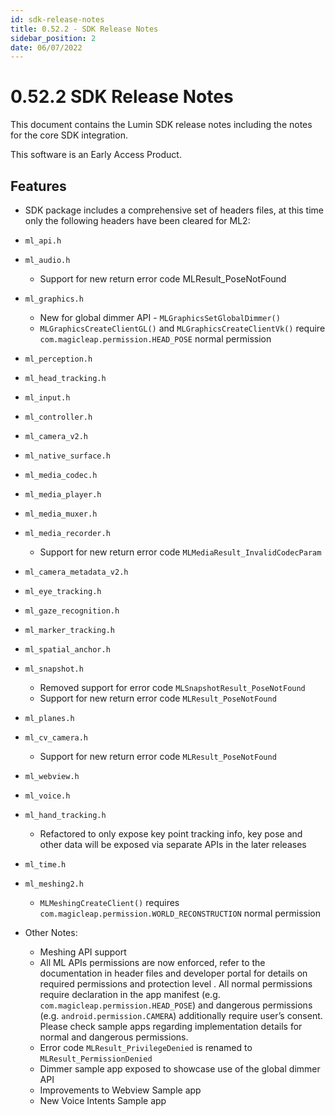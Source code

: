 ```yaml
---
id: sdk-release-notes
title: 0.52.2 - SDK Release Notes
sidebar_position: 2
date: 06/07/2022
---
```


# 0.52.2 SDK Release Notes

This document contains the Lumin SDK release notes including the notes for the core SDK integration.

This software is an Early Access Product.

## Features

- SDK package includes a comprehensive set of headers files, at this time only the following headers have been cleared for ML2:

- `ml_api.h`
- `ml_audio.h`
  - Support for new return error code MLResult_PoseNotFound
- `ml_graphics.h`
  - New for global dimmer API - `MLGraphicsSetGlobalDimmer()`
  - `MLGraphicsCreateClientGL()` and `MLGraphicsCreateClientVk()` require `com.magicleap.permission.HEAD_POSE` normal permission
- `ml_perception.h`
- `ml_head_tracking.h`
- `ml_input.h`
- `ml_controller.h`
- `ml_camera_v2.h`
- `ml_native_surface.h`
- `ml_media_codec.h`
- `ml_media_player.h`
- `ml_media_muxer.h`
- `ml_media_recorder.h`
  - Support for new return error code `MLMediaResult_InvalidCodecParam`
- `ml_camera_metadata_v2.h`
- `ml_eye_tracking.h`
- `ml_gaze_recognition.h`
- `ml_marker_tracking.h`
- `ml_spatial_anchor.h`
- `ml_snapshot.h`
  - Removed support for error code `MLSnapshotResult_PoseNotFound`
  - Support for new return error code `MLResult_PoseNotFound`
- `ml_planes.h`
- `ml_cv_camera.h`
  - Support for new return error code `MLResult_PoseNotFound`
- `ml_webview.h`
- `ml_voice.h`
- `ml_hand_tracking.h`
  - Refactored to only expose key point tracking info, key pose and other data will be exposed via separate APIs in the later releases
- `ml_time.h`
- `ml_meshing2.h`
  - `MLMeshingCreateClient()` requires `com.magicleap.permission.WORLD_RECONSTRUCTION` normal permission
- Other Notes:
  - Meshing API support
  - All ML APIs permissions are now enforced, refer to the documentation in header files and developer portal for details on required permissions and protection level . All normal permissions require declaration in the app manifest (e.g. `com.magicleap.permission.HEAD_POSE`) and dangerous permissions (e.g. `android.permission.CAMERA`) additionally require user’s consent. Please check sample apps regarding implementation details for normal and dangerous permissions.
  - Error code `MLResult_PrivilegeDenied` is renamed to `MLResult_PermissionDenied`
  - Dimmer sample app exposed to showcase use of the global dimmer API
  - Improvements to Webview Sample app
  - New Voice Intents Sample app
